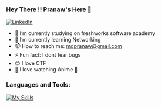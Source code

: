 ### Hey There !! Pranaw's Here 🤘

[![LinkedIn](https://img.shields.io/badge/-LinkedIn-blue?style=flat-square&logo=linkedin&logoColor=white)](https://www.linkedin.com/in/pranaw-m-9ab53024b/)

<!--
**cyber-sparky/cyber-sparky** is a ✨ _special_ ✨ repository because its `README.md` (this file) appears on your GitHub profile.

Here are some ideas to get you started:

- 🔭 I’m currently working on ...
- 🌱 I’m currently learning ...
- 👯 I’m looking to collaborate on ...
- 🤔 I’m looking for help with ...
- 💬 Ask me about ...
- 📫 How to reach me: ...
- 😄 Pronouns: ...
- ⚡ Fun fact: ...
-->
- 🔭 I’m currently studying on freshworks software academy
- 🌱 I’m currently learning Networking
- 📫 How to reach me: mdpranaw@gmail.com
- ⚡ Fun fact: I dont fear bugs
- 😍 I love CTF 
- 👀 I love watching Anime 🤍


### Languages and Tools:

[![My Skills](https://skillicons.dev/icons?i=js,html,css,bash,eclipse,git,github,linux,maven,mysql,ps,postman,py,vscode,java)](https://skillicons.dev)

